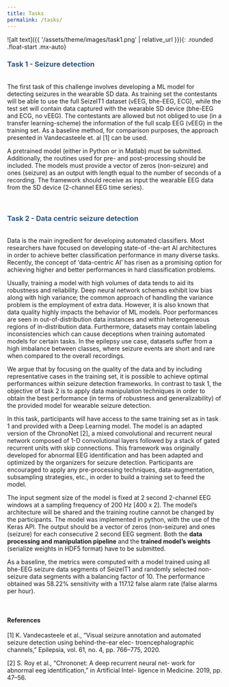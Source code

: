 ```yaml
---
title: Tasks
permalink: /tasks/
---
```


![alt text]({{ '/assets/theme/images/task1.png' | relative_url }}){: .rounded .float-start .mx-auto}
### **<span style="color:#2B547E">Task 1 - Seizure detection</span>**
\
The first task of this challenge involves developing a ML model for detecting seizures in the wearable SD data. As training set the contestants will be able to use the full SeizeIT1 dataset (vEEG, bhe-EEG, ECG), while the test set will contain data captured with the wearable SD device (bhe-EEG and ECG, no vEEG). The contestants are allowed but not obliged to use (in a transfer learning-scheme) the information of the full scalp EEG (vEEG) in the training set. As a baseline method, for comparison purposes, the approach presented in Vandecasteele et. al [1] can be used.

A pretrained model (either in Python or in Matlab) must be submitted. Additionally, the routines used for pre- and post-processing should be included. The models must provide a vector of zeros (non-seizure) and ones (seizure) as an output with length equal to the number of seconds of a recording. The framework should receive as input the wearable EEG data from the SD device (2-channel EEG time series).

&nbsp;  

### **<span style="color:#2B547E">Task 2 - Data centric seizure detection</span>**
\
Data is the main ingredient for developing automated classifiers. Most researchers have focused on developing state-of -the-art AI architectures in order to achieve better classification performance in many diverse tasks. Recently, the concept of ‘data-centric AI’ has risen as a promising option for achieving higher and better performances in hard classification problems. 

Usually, training a model with high volumes of data tends to aid its robustness and reliability. Deep neural network schemas exhibit low bias along with high variance; the common approach of handling the variance problem is the employment of extra data. However, it is also known that data quality highly impacts the behavior of ML models. Poor performances are seen in out-of-distribution data instances and within heterogeneous regions of in-distribution data. Furthermore, datasets may contain labeling inconsistencies which can cause deceptions when training automated models for certain tasks. In the epilepsy use case, datasets suffer from a high imbalance between classes, where seizure events are short and rare when compared to the overall recordings.

We argue that by focusing on the quality of the data and by including representative cases in the training set, it is possible to achieve optimal performances within seizure detection frameworks. In contrast to task 1, the objective of task 2 is to apply data manipulation techniques in order to obtain the best performance (in terms of robustness and generalizability) of the provided model for wearable seizure detection.

In this task, participants will have access to the same training set as in task 1 and provided with a Deep Learning model. The model is an adapted version of the ChronoNet [2], a mixed convolutional and recurrent neural network composed of 1-D convolutional layers followed by a stack of gated recurrent units with skip connections. This framework was originally developed for abnormal EEG identification and has been adapted and optimized by the organizers for seizure detection. Participants are encouraged to apply any pre-processing techniques, data-augmentation, subsampling strategies, etc., in order to build a training set to feed the model.

The input segment size of the model is fixed at 2 second 2-channel EEG windows at a sampling frequency of 200 Hz [400 x 2]. The model’s architecture will be shared and the training routine cannot be changed by the participants. The model was implemented in python, with the use of the Keras API.
The output should be a vector of zeros (non-seizure) and ones (seizure) for each consecutive 2 second EEG segment. Both the **data processing and manipulation pipeline** and the **trained model’s weights** (serialize weights in HDF5 format) have to be submitted.

As a baseline, the metrics were computed with a model trained using all bhe-EEG seizure data segments of SeizeIT1 and randomly selected non-seizure data segments with a balancing factor of 10. The performance obtained was 58.22% sensitivity with a 117.12 false alarm rate (false alarms per hour).

&nbsp;  

#### References

[1] K. Vandecasteele et al., “Visual seizure annotation and automated seizure detection using behind-the-ear elec- troencephalographic channels,” Epilepsia, vol. 61, no. 4, pp. 766–775, 2020.

[2] S. Roy et al., “Chrononet: A deep recurrent neural net- work for abnormal eeg identification,” in Artificial Intel-
ligence in Medicine. 2019, pp. 47–56.